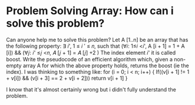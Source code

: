 
# Problem Solving Array: How can i solve this problem?

Can anyone help me to solve this problem?
Let A [1..n] be an array that has the following property: ∃ 𝑖', 1 ≤ 𝑖 ′ ≤ 𝑛, such that
(∀𝑖: 1≤𝑖 <𝑖', A [i + 1] = 1 + A [i]) && (∀𝑗: 𝑖' ≤𝑗 <𝑛, 𝐴 [𝑗 + 1] = 𝐴 [𝑗] +2 ) The index element 𝑖' it is called boost.
Write the pseudocode of an efficient algorithm which, given a non-empty array A for which the above property holds, returns the boost (ie the index).
I was thinking to something like:
for (i = 0; i < n; i++) {
  If((v[i + 1] != 1 + v[i]) && (v[i + 3] == 2 + v[i + 2]))
  return v[i + 1]
}

I know that it's almost certainly wrong but i didn't fully understand the problem.

        